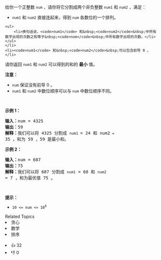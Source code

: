 <p>给你一个正整数&nbsp;<code>num</code>&nbsp;，请你将它分割成两个非负整数&nbsp;<code>num1</code> 和&nbsp;<code>num2</code>&nbsp;，满足：</p>

<ul> 
 <li><code>num1</code> 和&nbsp;<code>num2</code>&nbsp;直接连起来，得到&nbsp;<code>num</code>&nbsp;各数位的一个排列。 </li>
</ul>

    <ul>
    	<li>换句话说，<code>num1</code> 和&nbsp;<code>num2</code>&nbsp;中所有数字出现的次数之和等于&nbsp;<code>num</code>&nbsp;中所有数字出现的次数。</li>
    </ul>
    </li>
    <li><code>num1</code> 和&nbsp;<code>num2</code>&nbsp;可以包含前导 0 。</li>


<p>请你返回&nbsp;<code>num1</code> 和 <code>num2</code>&nbsp;可以得到的和的 <strong>最小</strong> 值。</p>

<p><strong>注意：</strong></p>

<ul> 
 <li><code>num</code>&nbsp;保证没有前导 0 。</li> 
 <li><code>num1</code> 和&nbsp;<code>num2</code>&nbsp;中数位顺序可以与&nbsp;<code>num</code>&nbsp;中数位顺序不同。</li> 
</ul>

<p>&nbsp;</p>

<p><strong>示例 1：</strong></p>

<pre>
<b>输入：</b>num = 4325
<b>输出：</b>59
<b>解释：</b>我们可以将 4325 分割成 <span><code>num1 </code></span>= 24 和 num2<span><code> = </code></span>35 ，和为 59 ，59 是最小和。
</pre>

<p><strong>示例 2：</strong></p>

<pre>
<b>输入：</b>num = 687
<b>输出：</b>75
<b>解释：</b>我们可以将 687 分割成 <span><code>num1</code></span> = 68 和 <span><code>num2 </code></span>= 7 ，和为最优值 75 。
</pre>

<p>&nbsp;</p>

<p><strong>提示：</strong></p>

<ul> 
 <li><code>10 &lt;= num &lt;= 10<sup>9</sup></code></li> 
</ul>

<div><div>Related Topics</div><div><li>贪心</li><li>数学</li><li>排序</li></div></div><br><div><li>👍 32</li><li>👎 0</li></div>